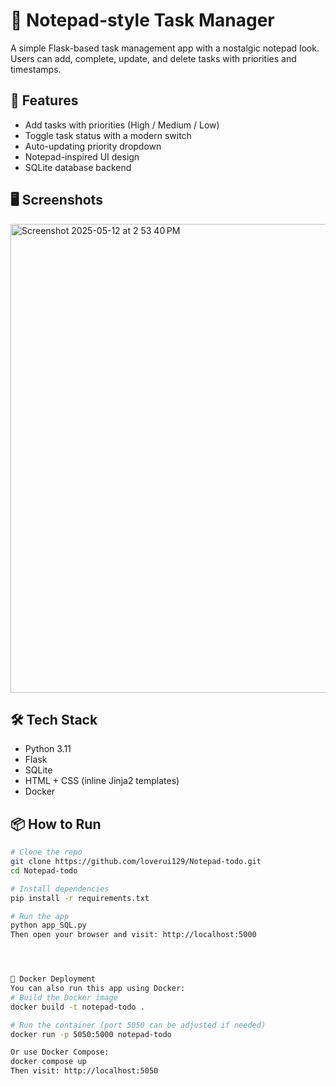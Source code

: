 # 📝 Notepad-style Task Manager
A simple Flask-based task management app with a nostalgic notepad look. Users can add, complete, update, and delete tasks with priorities and timestamps.

## 🚀 Features
- Add tasks with priorities (High / Medium / Low)
- Toggle task status with a modern switch
- Auto-updating priority dropdown
- Notepad-inspired UI design
- SQLite database backend

## 🖥 Screenshots 
<img width="750" alt="Screenshot 2025-05-12 at 2 53 40 PM" src="https://github.com/user-attachments/assets/394e1f2a-5b1b-4e12-b16f-6e1c490ce18e" />

## 🛠 Tech Stack
- Python 3.11
- Flask
- SQLite
- HTML + CSS (inline Jinja2 templates)
- Docker

## 📦 How to Run

```bash
# Clone the repo
git clone https://github.com/loverui129/Notepad-todo.git
cd Notepad-todo

# Install dependencies
pip install -r requirements.txt

# Run the app
python app_SQL.py
Then open your browser and visit: http://localhost:5000




🐳 Docker Deployment
You can also run this app using Docker:
# Build the Docker image
docker build -t notepad-todo .

# Run the container (port 5050 can be adjusted if needed)
docker run -p 5050:5000 notepad-todo

Or use Docker Compose:
docker compose up
Then visit: http://localhost:5050



